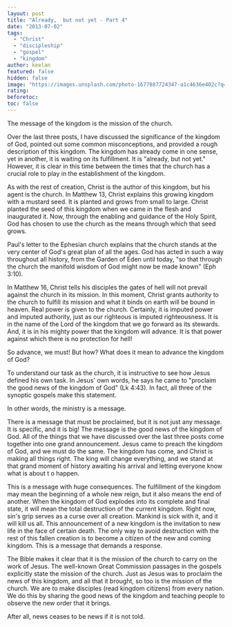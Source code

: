 ```yaml
---
layout: post
title: "Already,  but not yet - Part 4"
date: "2013-07-02"
tags: 
  - "Christ"
  - "discipleship"
  - "gospel"
  - "kingdom"
author: keelan
featured: false
hidden: false
image: "https://images.unsplash.com/photo-1677887724347-a1c4636e402c?q=80&w=2070&auto=format&fit=crop&ixlib=rb-4.0.3&ixid=M3wxMjA3fDB8MHxwaG90by1wYWdlfHx8fGVufDB8fHx8fA%3D%3D"
rating:
beforetoc:
toc: false
---
```


The message of the kingdom is the mission of the church.

Over the last three posts, I have discussed the significance of the kingdom of God, pointed out some common misconceptions, and provided a rough description of this kingdom. The kingdom has already come in one sense, yet in another, it is waiting on its fulfillment. It is "already, but not yet." However, it is clear in this time between the times that the church has a crucial role to play in the establishment of the kingdom.

As with the rest of creation, Christ is the author of this kingdom, but his agent is the church. In Matthew 13, Christ explains this growing kingdom with a mustard seed. It is planted and grows from small to large. Christ planted the seed of this kingdom when we came in the flesh and inaugurated it. Now, through the enabling and guidance of the Holy Spirit, God has chosen to use the church as the means through which that seed grows.

Paul's letter to the Ephesian church explains that the church stands at the very center of God's great plan of all the ages. God has acted in such a way throughout all history, from the Garden of Eden until today, "so that through the church the manifold wisdom of God might now be made known" (Eph 3:10).

In Matthew 16, Christ tells his disciples the gates of hell will not prevail against the church in its mission. In this moment, Christ grants authority to the church to fulfill its mission and what it binds on earth will be bound in heaven. Real power is given to the church. Certainly, it is imputed power and imputed authority, just as our righteous is imputed righteousness. It is in the name of the Lord of the kingdom that we go forward as its stewards. And, it is in his mighty power that the kingdom will advance. It is that power against which there is no protection for hell!

So advance, we must! But how? What does it mean to advance the kingdom of God?

To understand our task as the church, it is instructive to see how Jesus defined his own task. In Jesus' own words, he says he came to "proclaim the good news of the kingdom of God" (Lk 4:43). In fact, all three of the synoptic gospels make this statement.

In other words, the ministry is a message.

There is a message that must be proclaimed, but it is not just any message. It is specific, and it is big! The message is the good news of the kingdom of God. All of the things that we have discussed over the last three posts come together into one grand announcement. Jesus came to preach the kingdom of God, and we must do the same. The kingdom has come, and Christ is making all things right. The king will change everything, and we stand at that grand moment of history awaiting his arrival and letting everyone know what is about t o happen.

This is a message with huge consequences. The fulfillment of the kingdom may mean the beginning of a whole new reign, but it also means the end of another. When the kingdom of God explodes into its complete and final state, it will mean the total destruction of the current kingdom. Right now, sin's grip serves as a curse over all creation. Mankind is sick with it, and it will kill us all. This announcement of a new kingdom is the invitation to new life in the face of certain death. The only way to avoid destruction with the rest of this fallen creation is to become a citizen of the new and coming kingdom. This is a message that demands a response.

The Bible makes it clear that it is the mission of the church to carry on the work of Jesus. The well-known Great Commission passages in the gospels explicitly state the mission of the church. Just as Jesus was to proclaim the news of this kingdom, and all that it brought, so too is the mission of the church. We are to make disciples (read kingdom citizens) from every nation. We do this by sharing the good news of the kingdom and teaching people to observe the new order that it brings.

After all, news ceases to be news if it is not told.

